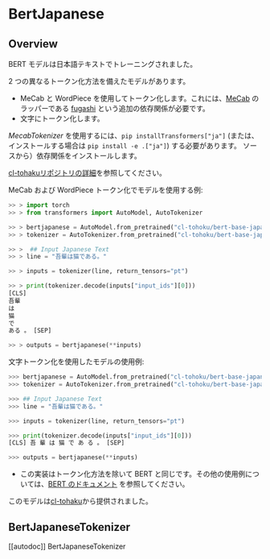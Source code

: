 <!--Copyright 2020 The HuggingFace Team. All rights reserved.

Licensed under the Apache License, Version 2.0 (the "License"); you may not use this file except in compliance with
the License. You may obtain a copy of the License at

http://www.apache.org/licenses/LICENSE-2.0

Unless required by applicable law or agreed to in writing, software distributed under the License is distributed on
an "AS IS" BASIS, WITHOUT WARRANTIES OR CONDITIONS OF ANY KIND, either express or implied. See the License for the
specific language governing permissions and limitations under the License.

⚠️ Note that this file is in Markdown but contain specific syntax for our doc-builder (similar to MDX) that may not be
rendered properly in your Markdown viewer.

-->

# BertJapanese

## Overview

BERT モデルは日本語テキストでトレーニングされました。

2 つの異なるトークン化方法を備えたモデルがあります。

- MeCab と WordPiece を使用してトークン化します。これには、[MeCab](https://taku910.github.io/mecab/) のラッパーである [fugashi](https://github.com/polm/fugashi) という追加の依存関係が必要です。
- 文字にトークン化します。

*MecabTokenizer* を使用するには、`pip installTransformers["ja"]` (または、インストールする場合は `pip install -e .["ja"]`) する必要があります。
ソースから）依存関係をインストールします。

[cl-tohakuリポジトリの詳細](https://github.com/cl-tohaku/bert-japanese)を参照してください。

MeCab および WordPiece トークン化でモデルを使用する例:

```python
>> > import torch
>> > from transformers import AutoModel, AutoTokenizer

>> > bertjapanese = AutoModel.from_pretrained("cl-tohoku/bert-base-japanese")
>> > tokenizer = AutoTokenizer.from_pretrained("cl-tohoku/bert-base-japanese")

>> >  ## Input Japanese Text
>> > line = "吾輩は猫である。"

>> > inputs = tokenizer(line, return_tensors="pt")

>> > print(tokenizer.decode(inputs["input_ids"][0]))
[CLS]
吾輩
は
猫
で
ある 。 [SEP]

>> > outputs = bertjapanese(**inputs)
```

文字トークン化を使用したモデルの使用例:

```python
>>> bertjapanese = AutoModel.from_pretrained("cl-tohoku/bert-base-japanese-char")
>>> tokenizer = AutoTokenizer.from_pretrained("cl-tohoku/bert-base-japanese-char")

>>> ## Input Japanese Text
>>> line = "吾輩は猫である。"

>>> inputs = tokenizer(line, return_tensors="pt")

>>> print(tokenizer.decode(inputs["input_ids"][0]))
[CLS] 吾 輩 は 猫 で あ る 。 [SEP]

>>> outputs = bertjapanese(**inputs)
```

<Tip>

- この実装はトークン化方法を除いて BERT と同じです。その他の使用例については、[BERT のドキュメント](bert) を参照してください。

</Tip>

このモデルは[cl-tohaku](https://huggingface.co/cl-tohaku)から提供されました。

## BertJapaneseTokenizer

[[autodoc]] BertJapaneseTokenizer
